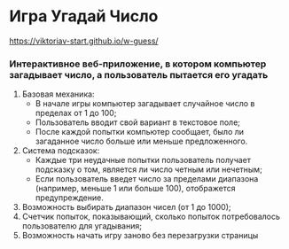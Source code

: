 # Игра Угадай Число

https://viktoriav-start.github.io/w-guess/

### Интерактивное веб-приложение, в котором компьютер загадывает число, а пользователь пытается его угадать

1. Базовая механика:
    - В начале игры компьютер загадывает случайное число в пределах от 1 до 100;
    - Пользователь вводит свой вариант в текстовое поле;
    - После каждой попытки компьютер сообщает, было ли загаданное число больше или меньше предложенного.
2. Система подсказок:
    - Каждые три неудачные попытки пользователь получает подсказку о том, является ли число четным или нечетным;
    - Если пользователь введет число за пределами диапазона (например, меньше 1 или больше 100), отображется предупреждение.
3. Возможность выбирать диапазон чисел (от 1 до 1000);
4. Счетчик попыток, показывающий, сколько попыток потребовалось пользователю для угадывания;
5. Возможность начать игру заново без перезагрузки страницы
